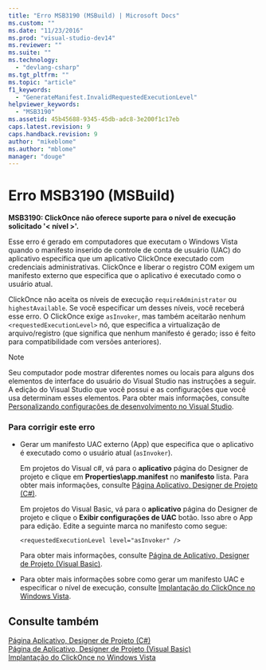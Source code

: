 ```yaml
---
title: "Erro MSB3190 (MSBuild) | Microsoft Docs"
ms.custom: ""
ms.date: "11/23/2016"
ms.prod: "visual-studio-dev14"
ms.reviewer: ""
ms.suite: ""
ms.technology: 
  - "devlang-csharp"
ms.tgt_pltfrm: ""
ms.topic: "article"
f1_keywords: 
  - "GenerateManifest.InvalidRequestedExecutionLevel"
helpviewer_keywords: 
  - "MSB3190"
ms.assetid: 45b45688-9345-45db-adc8-3e200f1c17eb
caps.latest.revision: 9
caps.handback.revision: 9
author: "mikeblome"
ms.author: "mblome"
manager: "douge"
---
```

# Erro MSB3190 (MSBuild)
**MSB3190: ClickOnce não oferece suporte para o nível de execução solicitado '\< nível \>'.**  
  
 Esse erro é gerado em computadores que executam o Windows Vista quando o manifesto inserido de controle de conta de usuário \(UAC\) do aplicativo especifica que um aplicativo ClickOnce executado com credenciais administrativas. ClickOnce e liberar o registro COM exigem um manifesto externo que especifica que o aplicativo é executado como o usuário atual.  
  
 ClickOnce não aceita os níveis de execução `requireAdministrator` ou `highestAvailable`. Se você especificar um desses níveis, você receberá esse erro. O ClickOnce exige `asInvoker`, mas também aceitarão nenhum `<requestedExecutionLevel>` nó, que especifica a virtualização de arquivo\/registro \(que significa que nenhum manifesto é gerado; isso é feito para compatibilidade com versões anteriores\).  
  
> [!NOTE]
>  Seu computador pode mostrar diferentes nomes ou locais para alguns dos elementos de interface do usuário do Visual Studio nas instruções a seguir. A edição do Visual Studio que você possui e as configurações que você usa determinam esses elementos. Para obter mais informações, consulte [Personalizando configurações de desenvolvimento no Visual Studio](http://msdn.microsoft.com/pt-br/22c4debb-4e31-47a8-8f19-16f328d7dcd3).  
  
### Para corrigir este erro  
  
-   Gerar um manifesto UAC externo \(App\) que especifica que o aplicativo é executado como o usuário atual \(`asInvoker`\).  
  
     Em projetos do Visual c\#, vá para o **aplicativo** página do Designer de projeto e clique em **Properties\\app.manifest** no **manifesto** lista. Para obter mais informações, consulte [Página Aplicativo, Designer de Projeto \(C\#\)](../ide/reference/application-page-project-designer-csharp.md).  
  
     Em projetos do Visual Basic, vá para o **aplicativo** página do Designer de projeto e clique o **Exibir configurações de UAC** botão. Isso abre o App para edição. Edite a seguinte marca no manifesto como segue:  
  
    ```  
    <requestedExecutionLevel level="asInvoker" />  
    ```  
  
     Para obter mais informações, consulte [Página de Aplicativo, Designer de Projeto \(Visual Basic\)](../ide/reference/application-page-project-designer-visual-basic.md).  
  
-   Para obter mais informações sobre como gerar um manifesto UAC e especificar o nível de execução, consulte [Implantação do ClickOnce no Windows Vista](../deployment/clickonce-deployment-on-windows-vista.md).  
  
## Consulte também  
 [Página Aplicativo, Designer de Projeto \(C\#\)](../ide/reference/application-page-project-designer-csharp.md)   
 [Página de Aplicativo, Designer de Projeto \(Visual Basic\)](../ide/reference/application-page-project-designer-visual-basic.md)   
 [Implantação do ClickOnce no Windows Vista](../deployment/clickonce-deployment-on-windows-vista.md)